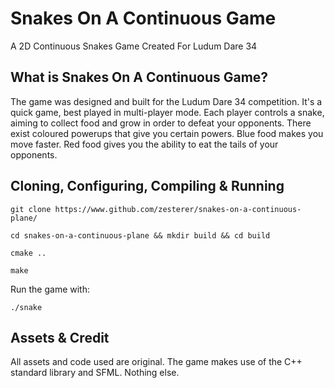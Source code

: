 # Snakes On A Continuous Game
A 2D Continuous Snakes Game Created For Ludum Dare 34

## What is Snakes On A Continuous Game?
The game was designed and built for the Ludum Dare 34 competition. It's a quick game, best played in multi-player mode. Each player controls a snake, aiming to collect food and grow in order to defeat your opponents. There exist coloured powerups that give you certain powers. Blue food makes you move faster. Red food gives you the ability to eat the tails of your opponents.

## Cloning, Configuring, Compiling & Running

`git clone https://www.github.com/zesterer/snakes-on-a-continuous-plane/`

`cd snakes-on-a-continuous-plane && mkdir build && cd build`

`cmake ..`

`make`

Run the game with:

`./snake`

## Assets & Credit
All assets and code used are original. The game makes use of the C++ standard library and SFML. Nothing else.
